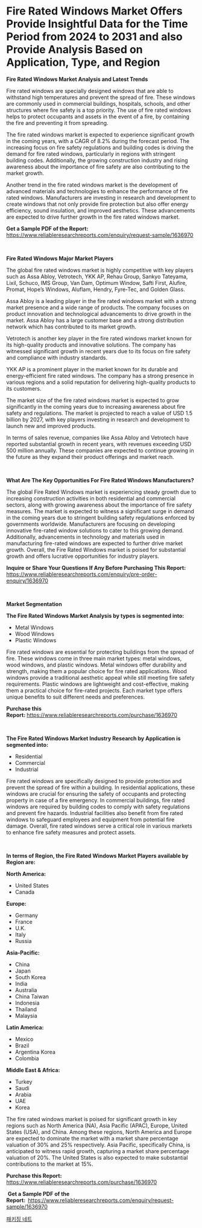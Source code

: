 <p><h1>Fire Rated Windows Market Offers Provide Insightful Data for the Time Period from 2024 to 2031 and also Provide Analysis Based on Application, Type, and Region</h1></p><p><strong>Fire Rated Windows Market Analysis and Latest Trends</strong></p>
<p><p>Fire rated windows are specially designed windows that are able to withstand high temperatures and prevent the spread of fire. These windows are commonly used in commercial buildings, hospitals, schools, and other structures where fire safety is a top priority. The use of fire rated windows helps to protect occupants and assets in the event of a fire, by containing the fire and preventing it from spreading.</p><p>The fire rated windows market is expected to experience significant growth in the coming years, with a CAGR of 8.2% during the forecast period. The increasing focus on fire safety regulations and building codes is driving the demand for fire rated windows, particularly in regions with stringent building codes. Additionally, the growing construction industry and rising awareness about the importance of fire safety are also contributing to the market growth.</p><p>Another trend in the fire rated windows market is the development of advanced materials and technologies to enhance the performance of fire rated windows. Manufacturers are investing in research and development to create windows that not only provide fire protection but also offer energy efficiency, sound insulation, and improved aesthetics. These advancements are expected to drive further growth in the fire rated windows market.</p></p>
<p><strong>Get a Sample PDF of the Report:&nbsp;</strong> <a href="https://www.reliableresearchreports.com/enquiry/request-sample/1636970">https://www.reliableresearchreports.com/enquiry/request-sample/1636970</a></p>
<p>&nbsp;</p>
<p><strong>Fire Rated Windows Major Market Players</strong></p>
<p><p>The global fire rated windows market is highly competitive with key players such as Assa Abloy, Vetrotech, YKK AP, Rehau Group, Sankyo Tateyama, Lixil, Schuco, IMS Group, Van Dam, Optimum Window, Safti First, Alufire, Promat, Hope’s Windows, Aluflam, Hendry, Fyre-Tec, and Golden Glass.</p><p>Assa Abloy is a leading player in the fire rated windows market with a strong market presence and a wide range of products. The company focuses on product innovation and technological advancements to drive growth in the market. Assa Abloy has a large customer base and a strong distribution network which has contributed to its market growth.</p><p>Vetrotech is another key player in the fire rated windows market known for its high-quality products and innovative solutions. The company has witnessed significant growth in recent years due to its focus on fire safety and compliance with industry standards.</p><p>YKK AP is a prominent player in the market known for its durable and energy-efficient fire rated windows. The company has a strong presence in various regions and a solid reputation for delivering high-quality products to its customers.</p><p>The market size of the fire rated windows market is expected to grow significantly in the coming years due to increasing awareness about fire safety and regulations. The market is projected to reach a value of USD 1.5 billion by 2027, with key players investing in research and development to launch new and improved products.</p><p>In terms of sales revenue, companies like Assa Abloy and Vetrotech have reported substantial growth in recent years, with revenues exceeding USD 500 million annually. These companies are expected to continue growing in the future as they expand their product offerings and market reach.</p></p>
<p>&nbsp;</p>
<p><strong>What Are The Key Opportunities For Fire Rated Windows Manufacturers?</strong></p>
<p><p>The global Fire Rated Windows market is experiencing steady growth due to increasing construction activities in both residential and commercial sectors, along with growing awareness about the importance of fire safety measures. The market is expected to witness a significant surge in demand in the coming years due to stringent building safety regulations enforced by governments worldwide. Manufacturers are focusing on developing innovative fire-rated window solutions to cater to this growing demand. Additionally, advancements in technology and materials used in manufacturing fire-rated windows are expected to further drive market growth. Overall, the Fire Rated Windows market is poised for substantial growth and offers lucrative opportunities for industry players.</p></p>
<p><strong>Inquire or Share Your Questions If Any Before Purchasing This Report:</strong> <a href="https://www.reliableresearchreports.com/enquiry/pre-order-enquiry/1636970">https://www.reliableresearchreports.com/enquiry/pre-order-enquiry/1636970</a></p>
<p>&nbsp;</p>
<p><strong>Market Segmentation</strong></p>
<p><strong>The Fire Rated Windows Market Analysis by types is segmented into:</strong></p>
<p><ul><li>Metal Windows</li><li>Wood Windows</li><li>Plastic Windows</li></ul></p>
<p><p>Fire rated windows are essential for protecting buildings from the spread of fire. These windows come in three main market types: metal windows, wood windows, and plastic windows. Metal windows offer durability and strength, making them a popular choice for fire rated applications. Wood windows provide a traditional aesthetic appeal while still meeting fire safety requirements. Plastic windows are lightweight and cost-effective, making them a practical choice for fire-rated projects. Each market type offers unique benefits to suit different needs and preferences.</p></p>
<p><strong>Purchase this Report:&nbsp;</strong><a href="https://www.reliableresearchreports.com/purchase/1636970">https://www.reliableresearchreports.com/purchase/1636970</a></p>
<p>&nbsp;</p>
<p><strong>The Fire Rated Windows Market Industry Research by Application is segmented into:</strong></p>
<p><ul><li>Residential</li><li>Commercial</li><li>Industrial</li></ul></p>
<p><p>Fire rated windows are specifically designed to provide protection and prevent the spread of fire within a building. In residential applications, these windows are crucial for ensuring the safety of occupants and protecting property in case of a fire emergency. In commercial buildings, fire rated windows are required by building codes to comply with safety regulations and prevent fire hazards. Industrial facilities also benefit from fire rated windows to safeguard employees and equipment from potential fire damage. Overall, fire rated windows serve a critical role in various markets to enhance fire safety measures and protect assets.</p></p>
<p>&nbsp;</p>
<p><strong>In terms of Region, the Fire Rated Windows Market Players available by Region are:</strong></p>
<p>
    <p> <strong> North America: </strong>
        <ul>
            <li>United States</li>
            <li>Canada</li>
        </ul>
        </p> 
    <p> <strong> Europe: </strong>
        <ul>
            <li>Germany</li>
            <li>France</li>
            <li>U.K.</li>
            <li>Italy</li>
            <li>Russia</li>
        </ul>
        </p> 
    <p> <strong> Asia-Pacific: </strong>
        <ul>
            <li>China</li>
            <li>Japan</li>
            <li>South Korea</li>
            <li>India</li>
            <li>Australia</li>
            <li>China Taiwan</li>
            <li>Indonesia</li>
            <li>Thailand</li>
            <li>Malaysia</li>
        </ul>
        </p> 
    <p> <strong> Latin America: </strong>
        <ul>
            <li>Mexico</li>
            <li>Brazil</li>
            <li>Argentina Korea</li>
            <li>Colombia</li>
        </ul>
        </p> 
    <p> <strong> Middle East & Africa: </strong>
        <ul>
            <li>Turkey</li>
            <li>Saudi</li>
            <li>Arabia</li>
            <li>UAE</li>
            <li>Korea</li>
        </ul>
    </p>
    </p>
<p><p>The fire rated windows market is poised for significant growth in key regions such as North America (NA), Asia Pacific (APAC), Europe, United States (USA), and China. Among these regions, North America and Europe are expected to dominate the market with a market share percentage valuation of 30% and 25% respectively. Asia Pacific, specifically China, is anticipated to witness rapid growth, capturing a market share percentage valuation of 20%. The United States is also expected to make substantial contributions to the market at 15%.</p></p>
<p><strong>Purchase this Report: </strong><a href="https://www.reliableresearchreports.com/purchase/1636970">https://www.reliableresearchreports.com/purchase/1636970</a></p>
<p>&nbsp;<strong>Get a Sample PDF of the Report:&nbsp;&nbsp;</strong><a href="https://www.reliableresearchreports.com/enquiry/request-sample/1636970">https://www.reliableresearchreports.com/enquiry/request-sample/1636970</a></p>
<p><strong></strong></p>
<p><p><a href="https://medium.com/@angelardelean202220221/%ED%8F%AC%EC%9E%A5-%EB%84%A4%ED%8A%B8-%EC%8B%9C%EC%9E%A5%EC%9D%80-%EC%8B%9C%EC%9E%A5-%EC%A0%90%EC%9C%A0%EC%9C%A8-%EC%8B%9C%EC%9E%A5-%ED%8A%B8%EB%A0%8C%EB%93%9C-%EB%B0%8F-%EC%8B%9C%EC%9E%A5-%EC%84%B1%EC%9E%A5%EC%97%90-%EB%8C%80%ED%95%9C-%EC%A0%95%EB%B3%B4%EB%A5%BC-%EC%A0%9C%EA%B3%B5%ED%95%A9%EB%8B%88%EB%8B%A4-3c650798e170">패키징 네트</a></p></p>